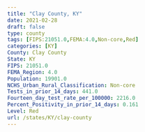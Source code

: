 ```yaml
---
title: "Clay County, KY"
date: 2021-02-28
draft: false
type: county
tags: [FIPS:21051.0,FEMA:4.0,Non-core,Red]
categories: [KY]
County: Clay County
State: KY
FIPS: 21051.0
FEMA_Region: 4.0
Population: 19901.0
NCHS_Urban_Rural_Classification: Non-core
Tests_in_prior_14_days: 441.0
Fourteen_day_test_rate_per_100000: 2216.0
Percent_Positivity_in_prior_14_days: 0.161
Level: Red
url: /states/KY/clay-county
---
```



